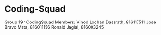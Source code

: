 # Coding-Squad
Group 19 : CodingSquad Members: Vinod Lochan Dassrath, 816117511 Jose Bravo Mata, 816011156 Ronald Jaglal, 816003245
